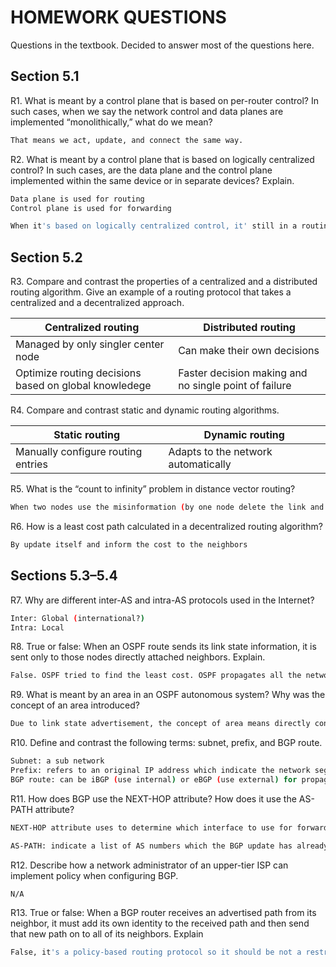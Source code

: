 # HOMEWORK QUESTIONS
Questions in the textbook. Decided to answer most of the questions here. 

## Section 5.1

R1. What is meant by a control plane that is based on per-router control? In such cases, when we say the network control and data planes are implemented “monolithically,” what do we mean?
```sh
That means we act, update, and connect the same way. 
```
R2. What is meant by a control plane that is based on logically centralized control? In such cases, are the data plane and the control plane implemented within the same device or in separate devices? Explain.
```sh
Data plane is used for routing 
Control plane is used for forwarding 

When it's based on logically centralized control, it' still in a routing step, so the data and control plane do not implement in within the same device.  
```

## Section 5.2
R3. Compare and contrast the properties of a centralized and a distributed routing algorithm. Give an example of a routing protocol that takes a centralized and a decentralized approach.

| Centralized routing | Distributed routing |
|-------------|-------------------------------|
|Managed by only singler center node | Can make their own decisions| 
|Optimize routing decisions based on global knowledege | Faster decision making and no single point of failure |

R4. Compare and contrast static and dynamic routing algorithms.

| Static routing | Dynamic routing  |
|-------------|---------------------|
|Manually configure routing entries | Adapts to the network automatically

R5. What is the “count to infinity” problem in distance vector routing?
```sh
When two nodes use the misinformation (by one node delete the link and does not inform the neighbor yet)
```
R6. How is a least cost path calculated in a decentralized routing algorithm?
```sh
By update itself and inform the cost to the neighbors
```

## Sections 5.3–5.4
R7. Why are different inter-AS and intra-AS protocols used in the Internet?
```sh
Inter: Global (international?)
Intra: Local
```
R8. True or false: When an OSPF route sends its link state information, it is sent only to those nodes directly attached neighbors. Explain.
```sh
False. OSPF tried to find the least cost. OSPF propagates all the network.
```
R9. What is meant by an area in an OSPF autonomous system? Why was the concept of an area introduced?
```sh
Due to link state advertisement, the concept of area means directly connected links, interfaces, and neighbors. 
```
R10. Define and contrast the following terms: subnet, prefix, and BGP route.
```sh
Subnet: a sub network 
Prefix: refers to an original IP address which indicate the network segment
BGP route: can be iBGP (use internal) or eBGP (use external) for propagation purpose 
```
R11. How does BGP use the NEXT-HOP attribute? How does it use the AS-PATH attribute?
```sh
NEXT-HOP attribute uses to determine which interface to use for forwarding packets to the specificied destination. 

AS-PATH: indicate a list of AS numbers which the BGP update has already traversed. 
```
R12. Describe how a network administrator of an upper-tier ISP can implement policy when configuring BGP.
```sh
N/A 
```
R13. True or false: When a BGP router receives an advertised path from its neighbor, it must add its own identity to the received path and then send that new path on to all of its neighbors. Explain
```sh
False, it's a policy-based routing protocol so it should be not a restrict to add its own identity... 
```